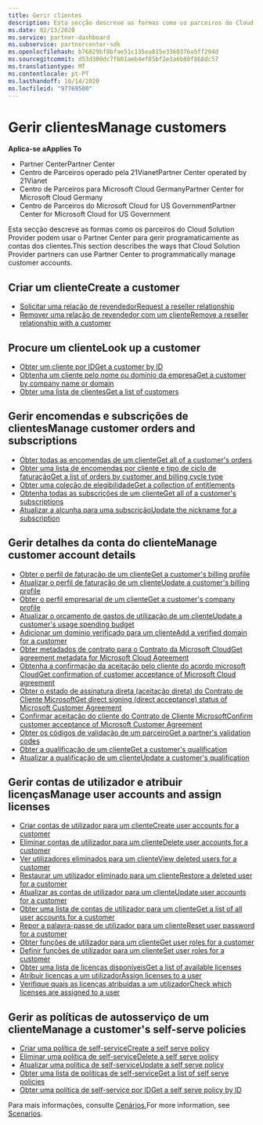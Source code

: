 ```yaml
---
title: Gerir clientes
description: Esta secção descreve as formas como os parceiros do Cloud Solution Provider podem usar o Partner Center para gerir programaticamente as contas dos clientes.
ms.date: 02/13/2020
ms.service: partner-dashboard
ms.subservice: partnercenter-sdk
ms.openlocfilehash: b76829bf8bfae51c135ea815e3360376a5ff294d
ms.sourcegitcommit: d53d300dc7fb01aeb4ef85bf2e3a6b80f868dc57
ms.translationtype: MT
ms.contentlocale: pt-PT
ms.lasthandoff: 10/14/2020
ms.locfileid: "97769500"
---
```

# <a name="manage-customers"></a><span data-ttu-id="fc63c-103">Gerir clientes</span><span class="sxs-lookup"><span data-stu-id="fc63c-103">Manage customers</span></span>

<span data-ttu-id="fc63c-104">**Aplica-se a**</span><span class="sxs-lookup"><span data-stu-id="fc63c-104">**Applies To**</span></span>

- <span data-ttu-id="fc63c-105">Partner Center</span><span class="sxs-lookup"><span data-stu-id="fc63c-105">Partner Center</span></span>
- <span data-ttu-id="fc63c-106">Centro de Parceiros operado pela 21Vianet</span><span class="sxs-lookup"><span data-stu-id="fc63c-106">Partner Center operated by 21Vianet</span></span>
- <span data-ttu-id="fc63c-107">Centro de Parceiros para Microsoft Cloud Germany</span><span class="sxs-lookup"><span data-stu-id="fc63c-107">Partner Center for Microsoft Cloud Germany</span></span>
- <span data-ttu-id="fc63c-108">Centro de Parceiros do Microsoft Cloud for US Government</span><span class="sxs-lookup"><span data-stu-id="fc63c-108">Partner Center for Microsoft Cloud for US Government</span></span>

<span data-ttu-id="fc63c-109">Esta secção descreve as formas como os parceiros do Cloud Solution Provider podem usar o Partner Center para gerir programaticamente as contas dos clientes.</span><span class="sxs-lookup"><span data-stu-id="fc63c-109">This section describes the ways that Cloud Solution Provider partners can use Partner Center to programmatically manage customer accounts.</span></span>

## <a name="create-a-customer"></a><span data-ttu-id="fc63c-110">Criar um cliente</span><span class="sxs-lookup"><span data-stu-id="fc63c-110">Create a customer</span></span>

- [<span data-ttu-id="fc63c-111">Solicitar uma relação de revendedor</span><span class="sxs-lookup"><span data-stu-id="fc63c-111">Request a reseller relationship</span></span>](request-reseller-relationship.md)
- [<span data-ttu-id="fc63c-112">Remover uma relação de revendedor com um cliente</span><span class="sxs-lookup"><span data-stu-id="fc63c-112">Remove a reseller relationship with a customer</span></span>](remove-a-reseller-relationship-with-a-customer.md)

## <a name="look-up-a-customer"></a><span data-ttu-id="fc63c-113">Procure um cliente</span><span class="sxs-lookup"><span data-stu-id="fc63c-113">Look up a customer</span></span>

- [<span data-ttu-id="fc63c-114">Obter um cliente por ID</span><span class="sxs-lookup"><span data-stu-id="fc63c-114">Get a customer by ID</span></span>](get-a-customer-by-id.md)
- [<span data-ttu-id="fc63c-115">Obtenha um cliente pelo nome ou domínio da empresa</span><span class="sxs-lookup"><span data-stu-id="fc63c-115">Get a customer by company name or domain</span></span>](get-a-customer-by-name.md)
- [<span data-ttu-id="fc63c-116">Obter uma lista de clientes</span><span class="sxs-lookup"><span data-stu-id="fc63c-116">Get a list of customers</span></span>](get-a-list-of-customers.md)

## <a name="manage-customer-orders-and-subscriptions"></a><span data-ttu-id="fc63c-117">Gerir encomendas e subscrições de clientes</span><span class="sxs-lookup"><span data-stu-id="fc63c-117">Manage customer orders and subscriptions</span></span>

- [<span data-ttu-id="fc63c-118">Obter todas as encomendas de um cliente</span><span class="sxs-lookup"><span data-stu-id="fc63c-118">Get all of a customer's orders</span></span>](get-all-of-a-customer-s-orders.md)
- [<span data-ttu-id="fc63c-119">Obter uma lista de encomendas por cliente e tipo de ciclo de faturação</span><span class="sxs-lookup"><span data-stu-id="fc63c-119">Get a list of orders by customer and billing cycle type</span></span>](get-a-list-of-orders-by-customer-and-billing-cycle-type.md)
- [<span data-ttu-id="fc63c-120">Obter uma coleção de elegibilidade</span><span class="sxs-lookup"><span data-stu-id="fc63c-120">Get a collection of entitlements</span></span>](get-a-collection-of-entitlements.md)
- [<span data-ttu-id="fc63c-121">Obtenha todas as subscrições de um cliente</span><span class="sxs-lookup"><span data-stu-id="fc63c-121">Get all of a customer's subscriptions</span></span>](get-all-of-a-customer-s-subscriptions.md)
- [<span data-ttu-id="fc63c-122">Atualizar a alcunha para uma subscrição</span><span class="sxs-lookup"><span data-stu-id="fc63c-122">Update the nickname for a subscription</span></span>](update-the-nickname-for-a-subscription.md)

## <a name="manage-customer-account-details"></a><span data-ttu-id="fc63c-123">Gerir detalhes da conta do cliente</span><span class="sxs-lookup"><span data-stu-id="fc63c-123">Manage customer account details</span></span>

- [<span data-ttu-id="fc63c-124">Obter o perfil de faturação de um cliente</span><span class="sxs-lookup"><span data-stu-id="fc63c-124">Get a customer's billing profile</span></span>](get-all-of-a-customer-s-billing-profiles.md)
- [<span data-ttu-id="fc63c-125">Atualizar o perfil de faturação de um cliente</span><span class="sxs-lookup"><span data-stu-id="fc63c-125">Update a customer's billing profile</span></span>](update-a-customer-s-billing-profile.md)
- [<span data-ttu-id="fc63c-126">Obter o perfil empresarial de um cliente</span><span class="sxs-lookup"><span data-stu-id="fc63c-126">Get a customer's company profile</span></span>](get-a-customer-s-company-profile.md)
- [<span data-ttu-id="fc63c-127">Atualizar o orçamento de gastos de utilização de um cliente</span><span class="sxs-lookup"><span data-stu-id="fc63c-127">Update a customer's usage spending budget</span></span>](update-a-customer-s-usage-spending-budget.md)
- [<span data-ttu-id="fc63c-128">Adicionar um domínio verificado para um cliente</span><span class="sxs-lookup"><span data-stu-id="fc63c-128">Add a verified domain for a customer</span></span>](add-a-verified-domain-for-a-customer.md)
- [<span data-ttu-id="fc63c-129">Obter metadados de contrato para o Contrato da Microsoft Cloud</span><span class="sxs-lookup"><span data-stu-id="fc63c-129">Get agreement metadata for Microsoft Cloud Agreement</span></span>](get-agreement-metadata.md)
- [<span data-ttu-id="fc63c-130">Obtenha a confirmação da aceitação pelo cliente do acordo microsoft Cloud</span><span class="sxs-lookup"><span data-stu-id="fc63c-130">Get confirmation of customer acceptance of Microsoft Cloud agreement</span></span>](get-confirmation-of-customer-consent.md)
- [<span data-ttu-id="fc63c-131">Obter o estado de assinatura direta (aceitação direta) do Contrato de Cliente Microsoft</span><span class="sxs-lookup"><span data-stu-id="fc63c-131">Get direct signing (direct acceptance) status of Microsoft Customer Agreement</span></span>](get-direct-sign-status-of-customer-agreement.md)
- [<span data-ttu-id="fc63c-132">Confirmar aceitação do cliente do Contrato de Cliente Microsoft</span><span class="sxs-lookup"><span data-stu-id="fc63c-132">Confirm customer acceptance of Microsoft Customer Agreement</span></span>](confirm-customer-consent-customer-agreement.md)
- [<span data-ttu-id="fc63c-133">Obter os códigos de validação de um parceiro</span><span class="sxs-lookup"><span data-stu-id="fc63c-133">Get a partner's validation codes</span></span>](get-a-partner-s-validation-codes.md)
- [<span data-ttu-id="fc63c-134">Obter a qualificação de um cliente</span><span class="sxs-lookup"><span data-stu-id="fc63c-134">Get a customer's qualification</span></span>](get-a-customer-s-qualification.md)
- [<span data-ttu-id="fc63c-135">Atualizar a qualificação de um cliente</span><span class="sxs-lookup"><span data-stu-id="fc63c-135">Update a customer's qualification</span></span>](update-a-customer-s-qualification.md)

## <a name="manage-user-accounts-and-assign-licenses"></a><span data-ttu-id="fc63c-136">Gerir contas de utilizador e atribuir licenças</span><span class="sxs-lookup"><span data-stu-id="fc63c-136">Manage user accounts and assign licenses</span></span>

- [<span data-ttu-id="fc63c-137">Criar contas de utilizador para um cliente</span><span class="sxs-lookup"><span data-stu-id="fc63c-137">Create user accounts for a customer</span></span>](create-user-accounts-for-a-customer.md)
- [<span data-ttu-id="fc63c-138">Eliminar contas de utilizador para um cliente</span><span class="sxs-lookup"><span data-stu-id="fc63c-138">Delete user accounts for a customer</span></span>](delete-user-accounts-for-a-customer.md)
- [<span data-ttu-id="fc63c-139">Ver utilizadores eliminados para um cliente</span><span class="sxs-lookup"><span data-stu-id="fc63c-139">View deleted users for a customer</span></span>](view-a-deleted-user.md)
- [<span data-ttu-id="fc63c-140">Restaurar um utilizador eliminado para um cliente</span><span class="sxs-lookup"><span data-stu-id="fc63c-140">Restore a deleted user for a customer</span></span>](restore-a-user-for-a-customer.md)
- [<span data-ttu-id="fc63c-141">Atualizar as contas de utilizador para um cliente</span><span class="sxs-lookup"><span data-stu-id="fc63c-141">Update user accounts for a customer</span></span>](update-user-accounts-for-a-customer.md)
- [<span data-ttu-id="fc63c-142">Obter uma lista de contas de utilizador para um cliente</span><span class="sxs-lookup"><span data-stu-id="fc63c-142">Get a list of all user accounts for a customer</span></span>](get-a-list-of-all-user-accounts-for-a-customer.md)
- [<span data-ttu-id="fc63c-143">Repor a palavra-passe de utilizador para um cliente</span><span class="sxs-lookup"><span data-stu-id="fc63c-143">Reset user password for a customer</span></span>](reset-user-password-for-a-customer.md)
- [<span data-ttu-id="fc63c-144">Obter funções de utilizador para um cliente</span><span class="sxs-lookup"><span data-stu-id="fc63c-144">Get user roles for a customer</span></span>](get-user-roles-for-a-customer.md)
- [<span data-ttu-id="fc63c-145">Definir funções de utilizador para um cliente</span><span class="sxs-lookup"><span data-stu-id="fc63c-145">Set user roles for a customer</span></span>](set-user-roles-for-a-customer.md)
- [<span data-ttu-id="fc63c-146">Obter uma lista de licenças disponíveis</span><span class="sxs-lookup"><span data-stu-id="fc63c-146">Get a list of available licenses</span></span>](get-a-list-of-available-licenses.md)
- [<span data-ttu-id="fc63c-147">Atribuir licenças a um utilizador</span><span class="sxs-lookup"><span data-stu-id="fc63c-147">Assign licenses to a user</span></span>](assign-licenses-to-a-user.md)
- [<span data-ttu-id="fc63c-148">Verifique quais as licenças atribuídas a um utilizador</span><span class="sxs-lookup"><span data-stu-id="fc63c-148">Check which licenses are assigned to a user</span></span>](check-which-licenses-are-assigned-to-a-user.md)

## <a name="manage-a-customers-self-serve-policies"></a><span data-ttu-id="fc63c-149">Gerir as políticas de autosserviço de um cliente</span><span class="sxs-lookup"><span data-stu-id="fc63c-149">Manage a customer's self-serve policies</span></span>

- [<span data-ttu-id="fc63c-150">Criar uma política de self-service</span><span class="sxs-lookup"><span data-stu-id="fc63c-150">Create a self serve policy</span></span>](create-a-self-serve-policy.md)
- [<span data-ttu-id="fc63c-151">Eliminar uma política de self-service</span><span class="sxs-lookup"><span data-stu-id="fc63c-151">Delete a self serve policy</span></span>](delete-a-self-serve-policy.md)
- [<span data-ttu-id="fc63c-152">Atualizar uma política de self-service</span><span class="sxs-lookup"><span data-stu-id="fc63c-152">Update a self serve policy</span></span>](update-a-self-serve-policy.md)
- [<span data-ttu-id="fc63c-153">Obter uma lista de políticas de self-service</span><span class="sxs-lookup"><span data-stu-id="fc63c-153">Get a list of self serve policies</span></span>](get-a-list-of-self-serve-policies.md)
- [<span data-ttu-id="fc63c-154">Obter uma política de self-service por ID</span><span class="sxs-lookup"><span data-stu-id="fc63c-154">Get a self serve policy by ID</span></span>](get-a-self-serve-policy-by-id.md)

<span data-ttu-id="fc63c-155">Para mais informações, consulte [Cenários.](scenarios.md)</span><span class="sxs-lookup"><span data-stu-id="fc63c-155">For more information, see [Scenarios](scenarios.md).</span></span>
